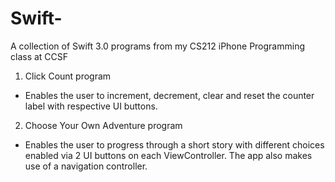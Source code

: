 # Swift-
A collection of Swift 3.0 programs from my CS212 iPhone Programming class at CCSF

1) Click Count program 
- Enables the user to increment, decrement, clear and reset the counter label with respective UI buttons.

2) Choose Your Own Adventure program 
- Enables the user to progress through a short story with different choices enabled via 2 UI buttons on each ViewController. The app also makes use of a navigation controller. 

